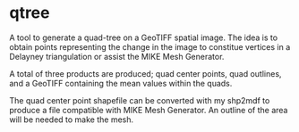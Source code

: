 # qtree
A tool to generate a quad-tree on a GeoTIFF spatial image. The idea is to obtain points representing the change in the image to constitue vertices in a Delayney triangulation or assist the MIKE Mesh Generator.

A total of three products are produced; quad center points, quad outlines, and a GeoTIFF containing the mean values within the quads. 

The quad center point shapefile can be converted with my shp2mdf to produce a file compatible with MIKE Mesh Generator. An outline of the area will be needed to make the mesh.




